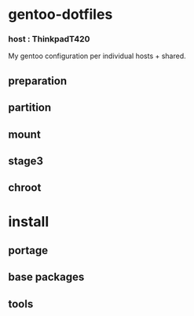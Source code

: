 # gentoo-dotfiles
### host : ThinkpadT420
My gentoo configuration per individual hosts + shared.

## preparation
## partition
## mount
## stage3
## chroot
# install
## portage 
## base packages
## tools
